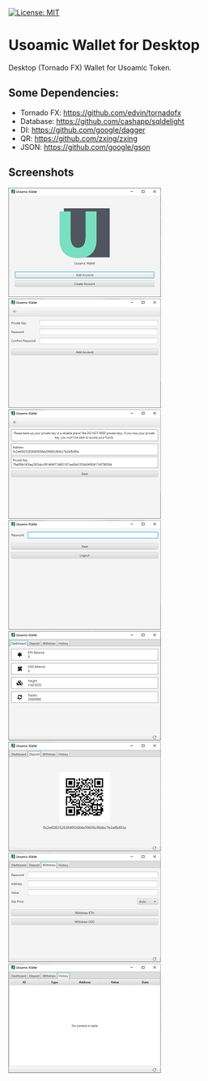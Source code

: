 [![License: MIT](https://img.shields.io/badge/License-MIT-lightgrey.svg)](https://github.com/usoamic/UsoamicWallet-Android/blob/master/LICENSE)
# Usoamic Wallet for Desktop

Desktop (Tornado FX) Wallet for Usoamic Token.

## Some Dependencies:
- Tornado FX: https://github.com/edvin/tornadofx
- Database: https://github.com/cashapp/sqldelight
- DI: https://github.com/google/dagger
- QR: https://github.com/zxing/zxing
- JSON: https://github.com/google/gson

## Screenshots
![Auth](./doc/screenshots/small/screen-auth.png) ![Add](./doc/screenshots/small/screen-add.png) ![Create](./doc/screenshots/small/screen-create.png) ![Unlock](./doc/screenshots/small/screen-unlock.png) ![Dashboard](./doc/screenshots/small/screen-dashboard.png) ![Deposit](./doc/screenshots/small/screen-deposit.png) ![Withdraw](./doc/screenshots/small/screen-withdraw.png) ![History](./doc/screenshots/small/screen-history.png) 
